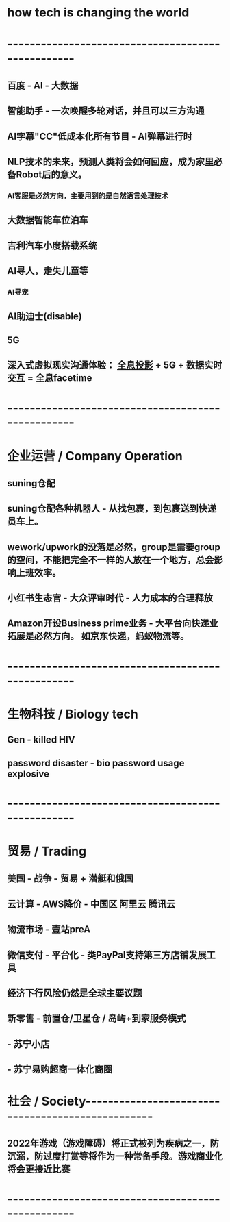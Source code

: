 
# how tech is changing the world
# --------------------------------------------------
## 百度 - AI - 大数据
## 智能助手 - 一次唤醒多轮对话，并且可以三方沟通
## AI字幕"CC"低成本化所有节目 - AI弹幕进行时
## NLP技术的未来，预测人类将会如何回应，成为家里必备Robot后的意义。
### AI客服是必然方向，主要用到的是自然语言处理技术
## 大数据智能车位泊车
## 吉利汽车小度搭载系统
## AI寻人，走失儿童等
### AI寻宠
## AI助迪士(disable)
## 5G
## 深入式虚拟现实沟通体验： [全息投影](https://s.taobao.com/search?q=360%E5%BA%A6%E5%B9%BB%E5%BD%B1%E6%88%90%E5%83%8F+%E5%AE%9E%E6%97%B6%E9%80%9A%E8%AE%AF&imgfile=&js=1&stats_click=search_radio_all%3A1&initiative_id=staobaoz_20190708&ie=utf8) + 5G + 数据实时交互 = 全息facetime



# --------------------------------------------------
# 企业运营 / Company Operation
## suning仓配
## suning仓配各种机器人 - 从找包裹，到包裹送到快递员车上。
## wework/upwork的没落是必然，group是需要group的空间，不能把完全不一样的人放在一个地方，总会影响上班效率。
## 小红书生态官 - 大众评审时代 - 人力成本的合理释放
## Amazon开设Business prime业务 - 大平台向快递业拓展是必然方向。 如京东快递，蚂蚁物流等。

# --------------------------------------------------
# 生物科技 / Biology tech 
## Gen - killed HIV
## password disaster - bio password usage explosive
##

# --------------------------------------------------
# 贸易 / Trading
## 美国 - 战争 - 贸易 + 潜艇和俄国
## 云计算 - AWS降价 - 中国区 阿里云 腾讯云
## 物流市场 - 壹站preA
## 微信支付 - 平台化 - 类PayPal支持第三方店铺发展工具
## 经济下行风险仍然是全球主要议题
## 新零售 - 前置仓/卫星仓 / 岛屿+到家服务模式
##       - 苏宁小店  
##       - 苏宁易购超商一体化商圈

# 社会 / Society--------------------------------------------------
## 2022年游戏（游戏障碍）将正式被列为疾病之一，防沉溺，防过度打赏等将作为一种常备手段。游戏商业化将会更接近比赛


# --------------------------------------------------


#
#
#
#
#
#


